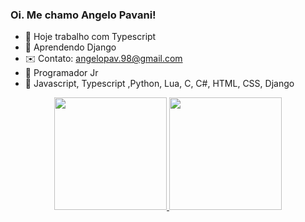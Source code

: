 ### Oi. Me chamo Angelo Pavani!


- 🔭 Hoje trabalho com Typescript
- 🌱 Aprendendo Django
- ✉️ Contato: angelopav.98@gmail.com
- 🧒 Programador Jr
- 📖 Javascript, Typescript ,Python, Lua, C, C#, HTML, CSS, Django


<div align="center">
  <a href="https://github.com/gilopavani">
  <img height="180em" src="https://github-readme-stats.vercel.app/api?username=gilopavani&show_icons=true&theme=dracula&include_all_commits=true&count_private=true"/>
  <img height="180em" src="https://github-readme-stats.vercel.app/api/top-langs/?username=gilopavani&layout=compact&langs_count=7&theme=dracula"/>
</div>
  
